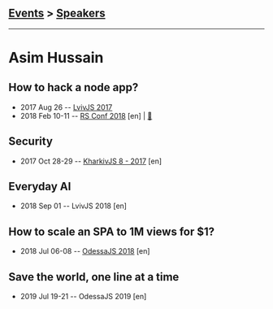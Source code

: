 ## [Events](../README.md) > [Speakers](../speakers.md)
---

# Asim Hussain

## How to hack a node app?
- 2017 Aug 26 -- [LvivJS 2017](https://www.youtube.com/watch?v=za9sS7QV-bw)    
- 2018 Feb 10-11 -- [RS Conf 2018](https://youtu.be/_P5aiH1RLOI) [en] | [:notebook:](https://speakerdeck.com/jawache/how-to-hack-a-node-app-at-rollingscopes-2018-in-minsk-belarus)  
## Security
- 2017 Oct 28-29 -- [KharkivJS 8 - 2017](https://www.youtube.com/watch?v=A3MPD_zl_Ms) [en]   
## Everyday AI
- 2018 Sep 01 -- LvivJS 2018 [en]   
## How to scale an SPA to 1M views for $1?
- 2018 Jul 06-08 -- [OdessaJS 2018](https://youtu.be/z2WkmCeXdOo) [en]   
## Save the world, one line at a time
- 2019 Jul 19-21 -- OdessaJS 2019 [en]   
